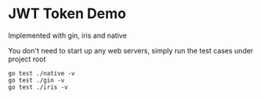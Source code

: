 # JWT Token Demo

Implemented with gin, iris and native

You don't need to start up any web servers, simply run the test cases under project root

```
go test ./native -v
go test ./gin -v
go test ./iris -v
```
